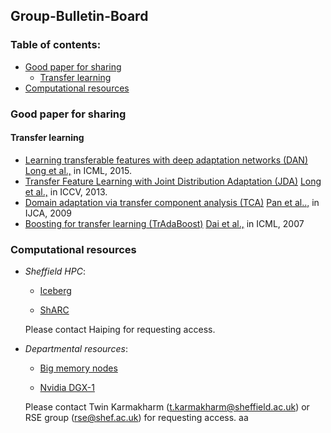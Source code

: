 ## Group-Bulletin-Board

### Table of contents:
- [Good paper for sharing](#Good-paper-for-sharing)
  - [Transfer learning](#Transfer-learning)
- [Computational resources](#Computational-resources)

### Good paper for sharing <a name="Good-paper-for-sharing"><a>

#### Transfer learning <a name="Transfer-learning"><a>
- [Learning transferable features with deep adaptation networks (DAN)](http://proceedings.mlr.press/v37/long15.pdf) [Long et al.,](http://ise.thss.tsinghua.edu.cn/~mlong/) in ICML, 2015.
- [Transfer Feature Learning with Joint Distribution Adaptation (JDA)](http://openaccess.thecvf.com/content_iccv_2013/papers/Long_Transfer_Feature_Learning_2013_ICCV_paper.pdf) [Long et al.,](http://ise.thss.tsinghua.edu.cn/~mlong/) in ICCV, 2013.
- [Domain adaptation via transfer component analysis (TCA)](http://www.aaai.org/ocs/index.php/IJCAI/IJCAI-09/paper/download/294/962) [Pan et al..,](http://www.ntu.edu.sg/home/sinnopan/index.html) in IJCA, 2009
- [Boosting for transfer learning (TrAdaBoost)](http://citeseerx.ist.psu.edu/viewdoc/download?doi=10.1.1.646.8484&rep=rep1&type=pdf) [Dai et al.,](https://scholar.google.co.uk/citations?user=AGR9pP0AAAAJ&hl=en) in ICML, 2007



### Computational resources <a name="Computational-resources"><a>

- *Sheffield HPC*:

  - [Iceberg](http://docs.hpc.shef.ac.uk/en/latest/iceberg/index.html)

  - [ShARC](http://docs.hpc.shef.ac.uk/en/latest/sharc/index.html)

   Please contact Haiping for requesting access.

- *Departmental resources*:

  - [Big memory nodes](http://docs.hpc.shef.ac.uk/en/latest/sharc/groupnodes/big_mem_nodes.html)

  - [Nvidia DGX-1](http://docs.hpc.shef.ac.uk/en/latest/sharc/groupnodes/dgx-1.html)

   Please contact Twin Karmakharm (t.karmakharm@sheffield.ac.uk) or RSE group (rse@shef.ac.uk) for requesting access.
   aa
